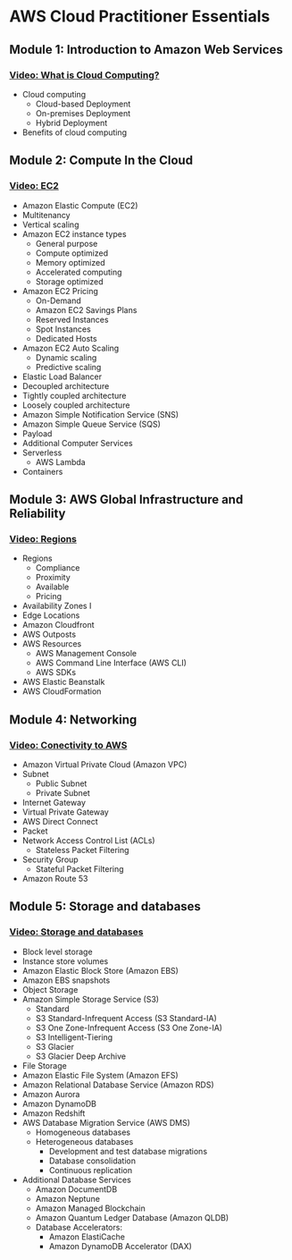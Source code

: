 # AWS Cloud Practitioner Essentials

## Module 1: Introduction to Amazon Web Services

### [Video: What is Cloud Computing?](https://www.coursera.org/learn/aws-cloud-practitioner-essentials/lecture/CC887/what-is-cloud-computing)

- Cloud computing
  - Cloud-based Deployment
  - On-premises Deployment
  - Hybrid Deployment
- Benefits of cloud computing

## Module 2: Compute In the Cloud

### [Video: EC2](https://www.coursera.org/learn/aws-cloud-practitioner-essentials/lecture/a4gdy/introduction-to-module-2)

- Amazon Elastic Compute (EC2)
- Multitenancy
- Vertical scaling
- Amazon EC2 instance types
  - General purpose
  - Compute optimized
  - Memory optimized
  - Accelerated computing
  - Storage optimized
- Amazon EC2 Pricing
  - On-Demand
  - Amazon EC2 Savings Plans
  - Reserved Instances
  - Spot Instances
  - Dedicated Hosts
- Amazon EC2 Auto Scaling
  - Dynamic scaling
  - Predictive scaling
- Elastic Load Balancer
- Decoupled architecture
- Tightly coupled architecture
- Loosely coupled architecture
- Amazon Simple Notification Service (SNS)
- Amazon Simple Queue Service (SQS)
- Payload
- Additional Computer Services
- Serverless
  - AWS Lambda
- Containers

## Module 3: AWS Global Infrastructure and Reliability

### [Video: Regions](https://www.coursera.org/learn/aws-cloud-practitioner-essentials/lecture/pXq5y/regions)

- Regions
  - Compliance
  - Proximity
  - Available
  - Pricing
- Availability Zones I
- Edge Locations
- Amazon Cloudfront
- AWS Outposts
- AWS Resources
  - AWS Management Console
  - AWS Command Line Interface (AWS CLI)
  - AWS SDKs
- AWS Elastic Beanstalk
- AWS CloudFormation

## Module 4: Networking

### [Video: Conectivity to AWS](https://www.coursera.org/learn/aws-cloud-practitioner-essentials/lecture/TdOwH/connectivity-to-aws)

- Amazon Virtual Private Cloud (Amazon VPC)
- Subnet
  - Public Subnet
  - Private Subnet
- Internet Gateway
- Virtual Private Gateway
- AWS Direct Connect
- Packet
- Network Access Control List (ACLs)
  - Stateless Packet Filtering
- Security Group
  - Stateful Packet Filtering
- Amazon Route 53

## Module 5: Storage and databases

### [Video: Storage and databases](https://www.coursera.org/learn/aws-cloud-practitioner-essentials/lecture/A3izm/introduction-to-module-5)

- Block level storage 
- Instance store volumes 
- Amazon Elastic Block Store (Amazon EBS) 
- Amazon EBS snapshots 
- Object Storage 
- Amazon Simple Storage Service (S3) 
  - Standard
  - S3 Standard-Infrequent Access (S3 Standard-IA) 
  - S3 One Zone-Infrequent Access (S3 One Zone-IA) 
  - S3 Intelligent-Tiering 
  - S3 Glacier 
  - S3 Glacier Deep Archive 
- File Storage
- Amazon Elastic File System (Amazon EFS)
- Amazon Relational Database Service (Amazon RDS)
- Amazon Aurora
- Amazon DynamoDB 
- Amazon Redshift 
- AWS Database Migration Service (AWS DMS) 
  - Homogeneous databases
  - Heterogeneous databases 
    - Development and test database migrations 
    - Database consolidation 
    - Continuous replication 
- Additional Database Services
  - Amazon DocumentDB 
  - Amazon Neptune 
  - Amazon Managed Blockchain 
  - Amazon Quantum Ledger Database (Amazon QLDB)
  - Database Accelerators:
    - Amazon ElastiCache 
    - Amazon DynamoDB Accelerator (DAX)